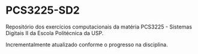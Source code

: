# PCS3225-SD2
Repositório dos exercícios computacionais da matéria PCS3225 - Sistemas Digitais II da Escola Politécnica da USP.

Incrementalmente atualizado conforme o progresso na disciplina.
